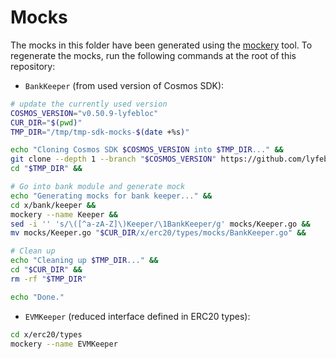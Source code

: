 # Mocks

The mocks in this folder have been generated using the [mockery](https://vektra.github.io/mockery/latest/) tool.
To regenerate the mocks, run the following commands at the root of this repository:

- `BankKeeper` (from used version of Cosmos SDK):

```bash
# update the currently used version
COSMOS_VERSION="v0.50.9-lyfebloc"
CUR_DIR="$(pwd)"
TMP_DIR="/tmp/tmp-sdk-mocks-$(date +%s)"

echo "Cloning Cosmos SDK $COSMOS_VERSION into $TMP_DIR..." &&
git clone --depth 1 --branch "$COSMOS_VERSION" https://github.com/lyfebloc/cosmos-sdk.git "$TMP_DIR" &&
cd "$TMP_DIR" &&

# Go into bank module and generate mock
echo "Generating mocks for bank keeper..." &&
cd x/bank/keeper &&
mockery --name Keeper &&
sed -i '' 's/\([^a-zA-Z]\)Keeper/\1BankKeeper/g' mocks/Keeper.go &&
mv mocks/Keeper.go "$CUR_DIR/x/erc20/types/mocks/BankKeeper.go" && 

# Clean up
echo "Cleaning up $TMP_DIR..." &&
cd "$CUR_DIR" &&
rm -rf "$TMP_DIR"

echo "Done."
```

- `EVMKeeper` (reduced interface defined in ERC20 types):

```bash
cd x/erc20/types
mockery --name EVMKeeper
```
